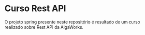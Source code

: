 # Curso Rest API

O projeto spring presente neste repositório é resultado de um curso realizado sobre Rest API da AlgaWorks.